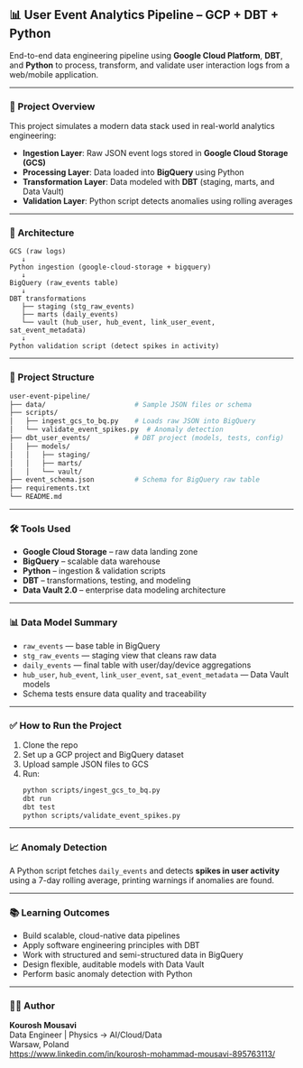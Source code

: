 ## 📊 User Event Analytics Pipeline – GCP + DBT + Python

End-to-end data engineering pipeline using **Google Cloud Platform**, **DBT**, and **Python** to process, transform, and validate user interaction logs from a web/mobile application.

---

### 🚀 Project Overview

This project simulates a modern data stack used in real-world analytics engineering:

- **Ingestion Layer**: Raw JSON event logs stored in **Google Cloud Storage (GCS)**
- **Processing Layer**: Data loaded into **BigQuery** using Python
- **Transformation Layer**: Data modeled with **DBT** (staging, marts, and Data Vault)
- **Validation Layer**: Python script detects anomalies using rolling averages

---

### 🧱 Architecture

```
GCS (raw logs)
   ↓
Python ingestion (google-cloud-storage + bigquery)
   ↓
BigQuery (raw_events table)
   ↓
DBT transformations
   ├── staging (stg_raw_events)
   ├── marts (daily_events)
   └── vault (hub_user, hub_event, link_user_event, sat_event_metadata)
   ↓
Python validation script (detect spikes in activity)
```

---

### 📁 Project Structure

```bash
user-event-pipeline/
├── data/                      # Sample JSON files or schema
├── scripts/
│   ├── ingest_gcs_to_bq.py    # Loads raw JSON into BigQuery
│   └── validate_event_spikes.py  # Anomaly detection
├── dbt_user_events/           # DBT project (models, tests, config)
│   ├── models/
│   │   ├── staging/
│   │   ├── marts/
│   │   └── vault/
├── event_schema.json          # Schema for BigQuery raw table
├── requirements.txt
└── README.md
```

---

### 🛠️ Tools Used

- **Google Cloud Storage** – raw data landing zone  
- **BigQuery** – scalable data warehouse  
- **Python** – ingestion & validation scripts  
- **DBT** – transformations, testing, and modeling  
- **Data Vault 2.0** – enterprise data modeling architecture  

---

### 📊 Data Model Summary

- `raw_events` — base table in BigQuery  
- `stg_raw_events` — staging view that cleans raw data  
- `daily_events` — final table with user/day/device aggregations  
- `hub_user`, `hub_event`, `link_user_event`, `sat_event_metadata` — Data Vault models  
- Schema tests ensure data quality and traceability

---

### ✅ How to Run the Project

1. Clone the repo
2. Set up a GCP project and BigQuery dataset
3. Upload sample JSON files to GCS
4. Run:
   ```bash
   python scripts/ingest_gcs_to_bq.py
   dbt run
   dbt test
   python scripts/validate_event_spikes.py
   ```

---

### 📈 Anomaly Detection

A Python script fetches `daily_events` and detects **spikes in user activity** using a 7-day rolling average, printing warnings if anomalies are found.

---

### 📚 Learning Outcomes

- Build scalable, cloud-native data pipelines
- Apply software engineering principles with DBT
- Work with structured and semi-structured data in BigQuery
- Design flexible, auditable models with Data Vault
- Perform basic anomaly detection with Python

---

### 🧑‍💻 Author

**Kourosh Mousavi**  
Data Engineer | Physics → AI/Cloud/Data  
Warsaw, Poland  
https://www.linkedin.com/in/kourosh-mohammad-mousavi-895763113/

